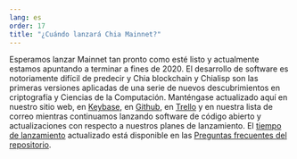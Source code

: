 ```yaml
---
lang: es
order: 17
title: "¿Cuándo lanzará Chia Mainnet?"
---
```


Esperamos lanzar Mainnet tan pronto como esté listo y actualmente estamos apuntando a terminar a fines de 2020. El desarrollo de software es notoriamente difícil de predecir y Chia blockchain y Chialisp son las primeras versiones aplicadas de una serie de nuevos descubrimientos en criptografía y Ciencias de la Computación. Manténgase actualizado aquí en nuestro sitio web, en [Keybase](https://keybase.io/team/chia_network.public), en [Github](https://github.com/Chia-Network/), en [Trello](https://trello.com/b/ZuNx7sET/engineering-core) y en nuestra lista de correo mientras continuamos lanzando software de código abierto y actualizaciones con respecto a nuestros planes de lanzamiento. El [tiempo de lanzamiento](https://github.com/Chia-Network/chia-blockchain/wiki/FAQ#when-mainnet) actualizado está disponible en las [Preguntas frecuentes del repositorio](https://github.com/Chia-Network/chia-blockchain/wiki/FAQ).
